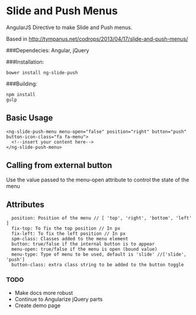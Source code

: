 Slide and Push Menus
==============

AngularJS Directive to make Slide and Push menus. 

Based in http://tympanus.net/codrops/2013/04/17/slide-and-push-menus/

###Dependecies: Angular, jQuery

###Installation:

```
bower install ng-slide-push
```

###Building:
```
npm install
gulp
```

## Basic Usage

```
<ng-slide-push-menu menu-open="false" position="right" button="push" button-icon-class="fa fa-menu">
  <!--insert your content here-->
</ng-slide-push-menu>

```

## Calling from external button
Use the value passed to the menu-open attribute to control the state of the menu

## Attributes

```
  position: Position of the menu // [ 'top', 'right', 'bottom', 'left' ]
  fix-top: To fix the top position // In px
  fix-left: To fix the left position // In px
  spm-class: Classes added to the menu element
  button: true/false if the internal button is to appear
  menu-open: true/false if the menu is open (bound value)
  menu-type: Type of menu to be used, default is 'slide' //['slide', 'push']
  button-class: extra class string to be added to the button toggle
```

### TODO

- Make docs more robust
- Continue to Angularize jQuery parts
- Create demo page
